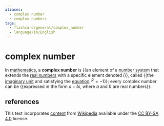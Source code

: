 ```yaml
---
aliases:
  - complex number
  - complex numbers
tags:
  - flashcard/general/complex_number
  - language/in/English
---
```


# complex number

In [mathematics](mathematics.md), a __complex number__ is {{an element of a [number system](number.md#classification) that extends the [real numbers](real%20number.md) with a specific element denoted _i_}}, called {{the [imaginary unit](imaginary%20unit.md) and satisfying the [equation](equation.md) $i^2 = -1$}}; every complex number can be {{expressed in the form $a + bi$, where _a_ and _b_ are real numbers}}. <!--SR:!2024-10-18,67,310!2024-08-13,17,290!2024-09-12,37,290-->

## references

This text incorporates [content](https://en.wikipedia.org/wiki/complex_number) from [Wikipedia](Wikipedia.md) available under the [CC BY-SA 4.0](https://creativecommons.org/licenses/by-sa/4.0/) license.
